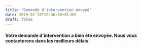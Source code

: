 ```yaml
---
title: "Demande d'intervention envoyé"
date: 2019-02-18T19:36:10+01:00
draft: false
---
```


<h4>Votre demande d'intervention a bien été envoyée. Nous vous contacterons dans les meilleurs délais.</h4>
